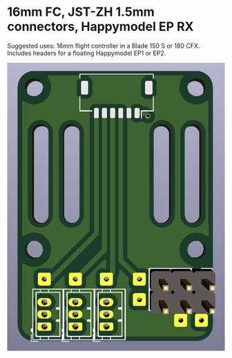 
# 16mm FC, JST-ZH 1.5mm connectors, Happymodel EP RX

Suggested uses: 16mm flight controller in a Blade 150 S or 180 CFX. Includes headers for a floating Happymodel EP1 or EP2.

![Image of board](image.png)